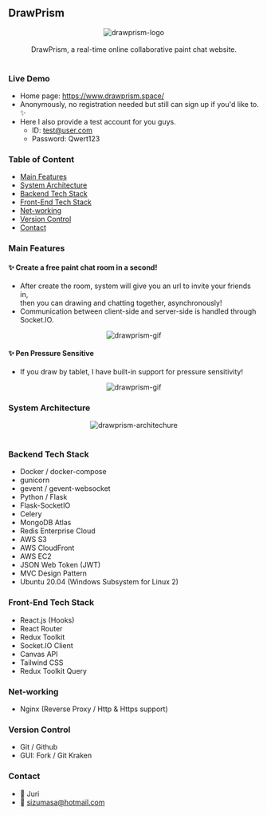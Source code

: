 ## DrawPrism

<div align="center">
  <img src="https://images.plurk.com/1F7pzR5n1FL2rDYfYm6qCH.png" alt="drawprism-logo"/>
</div>
<br />
<div align="center">
  DrawPrism, a real-time online collaborative paint chat website.
</div>
<br />

### Live Demo

- Home page: https://www.drawprism.space/
- Anonymously, no registration needed but still can sign up if you'd like to. ✨
- Here I also provide a test account for you guys.
  - ID: test@user.com
  - Password: Qwert123

### Table of Content

- [Main Features](#main-features)
- [System Architecture](#system-architecture)
- [Backend Tech Stack](#backend-tech-stack)
- [Front-End Tech Stack](#front-end-tech-stack)
- [Net-working](#net-working)
- [Version Control](#version-control)
- [Contact](#contact)

### Main Features <a name="main-features"></a>

#### ✨ Create a free paint chat room in a second!

- After create the room, system will give you an url to invite your friends in,
  <br />then you can drawing and chatting together, asynchronously!
- Communication between client-side and server-side is handled through Socket.IO.

<div align="center">
  <img src="https://images.plurk.com/2Hj504MVQaoTw15gCUEhn8.gif" alt="drawprism-gif"/>
</div>

#### ✨ Pen Pressure Sensitive

- If you draw by tablet, I have built-in support for pressure sensitivity!
<div align="center">
  <img src="https://images.plurk.com/5DJ9oeugHyOgPTgaB1bG2C.gif" alt="drawprism-gif"/>
</div
<br />

### System Architecture <a name="system-architecture"></a>

<div align="center">
  <img src="https://images.plurk.com/7FcdiLUj3MjNzgrt6oGhps.png" alt="drawprism-architechure"/>
</div>
<br />

### Backend Tech Stack <a name="backend-tech-stack"></a>

- Docker / docker-compose
- gunicorn
- gevent / gevent-websocket
- Python / Flask
- Flask-SocketIO
- Celery
- MongoDB Atlas
- Redis Enterprise Cloud
- AWS S3
- AWS CloudFront
- AWS EC2
- JSON Web Token (JWT)
- MVC Design Pattern
- Ubuntu 20.04 (Windows Subsystem for Linux 2)

### Front-End Tech Stack <a name="front-end-tech-stack"></a>

- React.js (Hooks)
- React Router
- Redux Toolkit
- Socket.IO Client
- Canvas API
- Tailwind CSS
- Redux Toolkit Query

### Net-working <a name="net-working"></a>

- Nginx (Reverse Proxy / Http & Https support)

### Version Control <a name="version-control"></a>

- Git / Github
- GUI: Fork / Git Kraken

### Contact <a name="contact"></a>

- 📲 Juri
- 📨 sizumasa@hotmail.com
